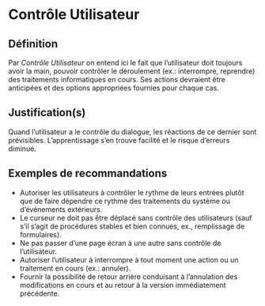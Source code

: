 # Contrôle Utilisateur

## Définition

Par *Contrôle Utilisateur* on entend ici le fait que l’utilisateur doit toujours avoir la main, pouvoir contrôler le déroulement (ex.: interrompre, reprendre) des traitements informatiques en cours. Ses actions devraient être anticipées et des options appropriées fournies pour chaque cas.

## Justification(s)

Quand l’utilisateur a le contrôle du dialogue, les réactions de ce dernier sont prévisibles. L’apprentissage s’en trouve facilité et le risque d’erreurs diminué.

## Exemples de recommandations
* Autoriser les utilisateurs à contrôler le rythme de leurs entrées plutôt que de faire dépendre ce rythme des traitements du système ou d’événements extérieurs.
* Le curseur ne doit pas être déplacé sans contrôle des utilisateurs (sauf s’il s’agit de procédures stables et bien connues, ex., remplissage de formulaires).
* Ne pas passer d’une page écran à une autre sans contrôle de l’utilisateur.
* Autoriser l’utilisateur à interrompre à tout moment une action ou un traitement en cours (ex.: annuler).
* Fournir la possibilité de retour arrière conduisant à l’annulation des modifications en cours et au retour à la version immédiatement précédente.
